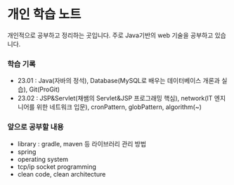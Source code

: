 # 개인 학습 노트

개인적으로 공부하고 정리하는 곳입니다. 주로 Java기반의 web 기술을 공부하고 있습니다.

### 학습 기록
* 23.01 : Java(자바의 정석), Database(MySQL로 배우는 데이터베이스 개론과 실습), Git(ProGit)
* 23.02 : JSP&Servlet(채쌤의 Servlet&JSP 프로그래밍 핵심), network(IT 엔지니어를 위한 네트워크 입문), cronPattern, globPattern, algorithm(~)

### 앞으로 공부할 내용
* library : gradle, maven 등 라이브러리 관리 방법
* spring
* operating system
* tcp/ip socket programming
* clean code, clean architecture 

